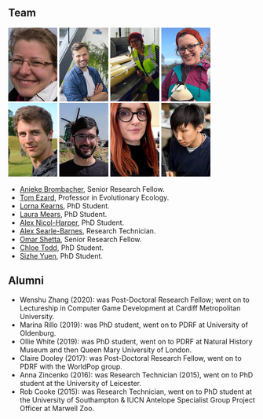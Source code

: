 ## Team

[![](/images/anieke_thumbnail.png)](https://www.southampton.ac.uk/oes/about/staff/jfab1c17.page "Anieke Brombacher Senior Research Fellow") 
[![](/images/tom_thumbnail.jpg)](https://www.southampton.ac.uk/oes/about/staff/te1e12.page "Tom Ezard PI") 
[![](/images/lorna_thumbnail.png)](https://www.southampton.ac.uk/oes/postgraduate/research_students/lk2u16.page "Lorna Kearns PhD Student") 
[![](/images/anh_thumbnail.png)](https://www.southampton.ac.uk/oes/postgraduate/research_students/anh1n18.page "Alex Nicol-Harper PhD Student") 
[![](/images/asb_thumbnail.png)](https://www.southampton.ac.uk/oes/about/staff/cjsb1c17.page "Alex Searle-Barnes Research Technician") 
[![](/images/omar_pic_thumb.jpg)](https://www.southampton.ac.uk/oes/about/staff/cjsb1c17.page "Omar Shetta Senior Research Fellow") 
[![](/images/chloe_thumbnail.png)](https://www.southampton.ac.uk/oes/postgraduate/research_students/clct1n19.page "Chloe Todd PhD Student") 
[![](/images/sizhe.jpeg)](https://www.southampton.ac.uk/oes/postgraduate/research_students/clct1n19.page "Sizhe Yuen PhD Student") 


<!--- then keep all similar images on the same line --->

<!--- Some text as a test  E: t.ezard (at) soton.ac.uk.<\br>  T: [@tomezard](https://https://twitter.com/tomezard).  G: [Github](https://github.com/tomezard)  [Google Scholar](https://scholar.google.co.uk/citations?user=I18b4BYAAAAJ&hl=en) \I am an interested in how the structure of populations and communities interacts with environmental changes to determine ecological and evolutionary dynamics. To do this, I develop the interface between mathematical and statistical models and test them using data drawn from various modern and palaeontological systems. --->

- [Anieke Brombacher](https://www.southampton.ac.uk/oes/about/staff/jfab1c17.page), Senior Research Fellow.
- [Tom Ezard](https://www.southampton.ac.uk/oes/about/staff/te1e12.page), Professor in Evolutionary Ecology.
- [Lorna Kearns](https://www.southampton.ac.uk/oes/postgraduate/research_students/lk2u16.page), PhD Student.
- [Laura Mears](https://www.southampton.ac.uk/oes/postgraduate/research_students/lem1r18.page), PhD Student.
- [Alex Nicol-Harper](https://www.southampton.ac.uk/oes/postgraduate/research_students/anh1n18.page), PhD Student.
- [Alex Searle-Barnes](https://www.southampton.ac.uk/oes/about/staff/cjsb1c17.page), Research Technician.
- [Omar Shetta](https://www.researchgate.net/profile/Omar_Shetta), Senior Research Fellow.
- [Chloe Todd](https://www.southampton.ac.uk/oes/postgraduate/research_students/clct1n19.page), PhD Student.
- [Sizhe Yuen](https://uk.linkedin.com/in/sizhe), PhD Student.

## Alumni
- Wenshu Zhang (2020): was Post-Doctoral Research Fellow; went on to Lectureship in Computer Game Development at Cardiff Metropolitan University.
- Marina Rillo (2019): was PhD student, went on to PDRF at University of Oldenburg.
- Ollie White (2019): was PhD student, went on to PDRF at Natural History Museum and then Queen Mary University of London.
- Claire Dooley (2017): was Post-Doctoral Research Fellow, went on to PDRF with the WorldPop group.
- Anna Zincenko (2016): was Research Technician (2015), went on to PhD student at the University of Leicester.
- Rob Cooke (2015): was Research Technician, went on to PhD student at the University of Southampton & IUCN Antelope Specialist Group Project Officer at Marwell Zoo.
